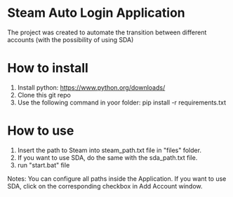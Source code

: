 # Steam Auto Login Application

The project was created to automate the transition between different accounts (with the possibility of using SDA)

# How to install
  1. Install python: https://www.python.org/downloads/
  2. Clone this git repo
  3. Use the following command in yoor folder: pip install -r requirements.txt
 
 # How to use
  1. Insert the path to Steam into steam_path.txt file in "files" folder.
  2. If you want to use SDA, do the same with the sda_path.txt file.
  3. run "start.bat" file
  
  Notes:
    You can configure all paths inside the Application.
    If you want to use SDA, click on the corresponding checkbox in Add Account window.
